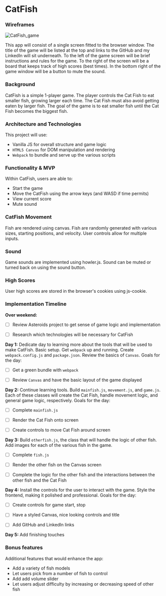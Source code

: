 # CatFish


### Wireframes

![CatFish_game](https://i.imgur.com/ftR5Cnx.png?1)

This app will consist of a single screen fitted to the browser window. The title of the game will be listed at the top and links to the GitHub and my LinkedIn will sit underneath. To the left of the game screen will be brief instructions and rules for the game. To the right of the screen will be a board that keeps track of high scores (best times). In the bottom right of the game window will be a button to mute the sound.


### Background

CatFish is a simple 1-player game. The player controls the Cat Fish to eat smaller fish, growing larger each time. The Cat Fish must also avoid getting eaten by larger fish. The goal of the game is to eat smaller fish until the Cat Fish becomes the biggest fish.


### Architecture and Technologies

This project will use:

* Vanilla JS for overall structure and game logic
* `HTML5 Canvas` for DOM manipulation and rendering
* `Webpack` to bundle and serve up the various scripts


### Functionality & MVP

Within CatFish, users are able to:

* Start the game
* Move the CatFish using the arrow keys (and WASD if time permits)
* View current score
* Mute sound


### CatFish Movement

Fish are rendered using canvas. Fish are randomly generated with various sizes, starting positions, and velocity. User controls allow for multiple inputs.


### Sound

Game sounds are implemented using howler.js. Sound can be muted or turned back on using the sound button.


### High Scores

User high scores are stored in the browser's cookies using js-cookie.


### Implementation Timeline


**Over weekend:**

- [ ] Review Asteroids project to get sense of game logic and implementation
- [ ] Research which technologies will be necessary for CatFish


**Day 1:** Dedicate day to learning more about the tools that will be used to make CatFish. Basic setup. Get `webpack` up and running. Create `webpack.config.js` and `package.json`. Review the basics of `Canvas`. Goals for the day:

- [ ] Get a green bundle with `webpack`
- [ ] Review `Canvas` and have the basic layout of the game displayed


**Day 2:** Continue learning tools. Build `mainfish.js`, `movement.js`, and `game.js`. Each of these classes will create the Cat Fish, handle movement logic, and general game logic, respectively. Goals for the day:

- [ ] Complete `mainfish.js`
- [ ] Render the Cat Fish onto screen
- [ ] Create controls to move Cat Fish around screen


**Day 3:** Build `otherfish.js`, the class that will handle the logic of other fish. Add images for each of the various fish in the game.

- [ ] Complete `fish.js`
- [ ] Render the other fish on the Canvas screen
- [ ] Complete the logic for the other fish and the interactions between the other fish and the Cat Fish


**Day 4:** Install the controls for the user to interact with the game. Style the frontend, making it polished and professional. Goals for the day:

- [ ] Create controls for game start, stop
- [ ] Have a styled Canvas, nice looking controls and title
- [ ] Add GitHub and LinkedIn links


**Day 5:** Add finishing touches



### Bonus features

Additional features that would enhance the app:

* Add a variety of fish models
* Let users pick from a number of fish to control
* Add add volume slider
* Let users adjust difficulty by increasing or decreasing speed of other fish

